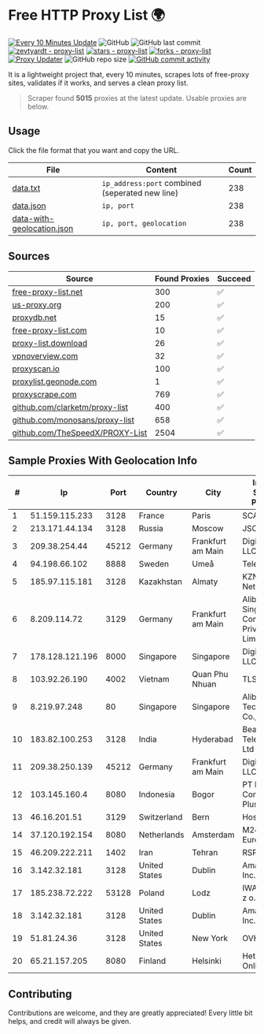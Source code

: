 
# Free HTTP Proxy List 🌍

[![Every 10 Minutes Update](https://github.com/mertguvencli/http-proxy-list/actions/workflows/main.yml/badge.svg?branch=main)](https://github.com/mertguvencli/http-proxy-list/actions/workflows/main.yml)
![GitHub](https://img.shields.io/github/license/mertguvencli/http-proxy-list)
![GitHub last commit](https://img.shields.io/github/last-commit/mertguvencli/http-proxy-list)
[![zevtyardt - proxy-list](https://img.shields.io/static/v1?label=zevtyardt&message=proxy-list&color=blue&logo=github)](https://github.com/zevtyardt/proxy-list "Go to GitHub repo")
[![stars - proxy-list](https://img.shields.io/github/stars/zevtyardt/proxy-list?style=social)](https://github.com/zevtyardt/proxy-list)
[![forks - proxy-list](https://img.shields.io/github/forks/zevtyardt/proxy-list?style=social)](https://github.com/zevtyardt/proxy-list)
[![Proxy Updater](https://github.com/zevtyardt/proxy-list/workflows/Proxy%20Updater/badge.svg)](https://github.com/zevtyardt/proxy-list/actions?query=workflow:"Proxy+Updater")
![GitHub repo size](https://img.shields.io/github/repo-size/zevtyardt/proxy-list)
[![GitHub commit activity](https://img.shields.io/github/commit-activity/m/zevtyardt/proxy-list?logo=commits)](https://github.com/zevtyardt/proxy-list/commits/main)

It is a lightweight project that, every 10 minutes, scrapes lots of free-proxy sites, validates if it works, and serves a clean proxy list.

> Scraper found **5015** proxies at the latest update. Usable proxies are below.

## Usage

Click the file format that you want and copy the URL.

|File|Content|Count|
|----|-------|-----|
|[data.txt](https://raw.githubusercontent.com/mertguvencli/http-proxy-list/main/proxy-list/data.txt)|`ip_address:port` combined (seperated new line)|238|
|[data.json](https://raw.githubusercontent.com/mertguvencli/http-proxy-list/main/proxy-list/data.json)|`ip, port`|238|
|[data-with-geolocation.json](https://raw.githubusercontent.com/mertguvencli/http-proxy-list/main/proxy-list/data-with-geolocation.json)|`ip, port, geolocation`|238|

## Sources

|Source|Found Proxies|Succeed|
|------|-------------|-------|
|[free-proxy-list.net](https://free-proxy-list.net)|300|✅|
|[us-proxy.org](https://www.us-proxy.org)|200|✅|
|[proxydb.net](http://proxydb.net)|15|✅|
|[free-proxy-list.com](https://free-proxy-list.com/?page=&port=&type%5B%5D=http&type%5B%5D=https&up_time=0&search=Search)|10|✅|
|[proxy-list.download](https://www.proxy-list.download/HTTP)|26|✅|
|[vpnoverview.com](https://vpnoverview.com/privacy/anonymous-browsing/free-proxy-servers)|32|✅|
|[proxyscan.io](https://www.proxyscan.io)|100|✅|
|[proxylist.geonode.com](https://proxylist.geonode.com/api/proxy-list?limit=300&page=1&sort_by=lastChecked&sort_type=desc&protocols=http,https)|1|✅|
|[proxyscrape.com](https://api.proxyscrape.com/v2/?request=displayproxies&protocol=http&timeout=10000&country=all&ssl=all&anonymity=all)|769|✅|
|[github.com/clarketm/proxy-list](https://raw.githubusercontent.com/clarketm/proxy-list/master/proxy-list-raw.txt)|400|✅|
|[github.com/monosans/proxy-list](https://raw.githubusercontent.com/monosans/proxy-list/main/proxies/http.txt)|658|✅|
|[github.com/TheSpeedX/PROXY-List](https://raw.githubusercontent.com/TheSpeedX/PROXY-List/master/http.txt)|2504|✅|


## Sample Proxies With Geolocation Info

|#|Ip|Port|Country|City|Internet Service Provider|
|-|--|----|-------|----|-------------------------|
|1|51.159.115.233|3128|France|Paris|SCALEWAY|
|2|213.171.44.134|3128|Russia|Moscow|JSC Comcor|
|3|209.38.254.44|45212|Germany|Frankfurt am Main|DigitalOcean, LLC|
|4|94.198.66.102|8888|Sweden|Umeå|Telecom3|
|5|185.97.115.181|3128|Kazakhstan|Almaty|KZNLS Network|
|6|8.209.114.72|3129|Germany|Frankfurt am Main|Alibaba.com Singapore E-Commerce Private Limited|
|7|178.128.121.196|8000|Singapore|Singapore|DigitalOcean, LLC|
|8|103.92.26.190|4002|Vietnam|Quan Phu Nhuan|TLSOFT|
|9|8.219.97.248|80|Singapore|Singapore|Alibaba (US) Technology Co., Ltd.|
|10|183.82.100.253|3128|India|Hyderabad|Beam Telecom Pvt Ltd|
|11|209.38.250.139|45212|Germany|Frankfurt am Main|DigitalOcean, LLC|
|12|103.145.160.4|8080|Indonesia|Bogor|PT Indonesia Comnets Plus|
|13|46.16.201.51|3129|Switzerland|Bern|Hosteur SA|
|14|37.120.192.154|8080|Netherlands|Amsterdam|M247 Europe SRL|
|15|46.209.222.211|1402|Iran|Tehran|RSPN|
|16|3.142.32.181|3128|United States|Dublin|Amazon.com, Inc.|
|17|185.238.72.222|53128|Poland|Lodz|IWACOM Sp. z o.o.|
|18|3.142.32.181|3128|United States|Dublin|Amazon.com, Inc.|
|19|51.81.24.36|3128|United States|New York|OVH US LLC|
|20|65.21.157.205|8080|Finland|Helsinki|Hetzner Online GmbH|



## Contributing

Contributions are welcome, and they are greatly appreciated! Every
little bit helps, and credit will always be given.

